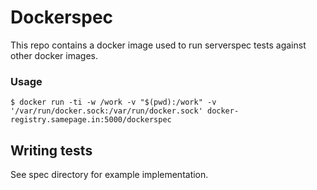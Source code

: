 Dockerspec
==========

This repo contains a docker image used to run serverspec tests against other docker images.

### Usage
	$ docker run -ti -w /work -v "$(pwd):/work" -v '/var/run/docker.sock:/var/run/docker.sock' docker-registry.samepage.in:5000/dockerspec

## Writing tests
See spec directory for example implementation.
